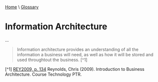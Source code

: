 [Home](../../index.html) \ [Glossary](glossary.html)

# Information Architecture

...  

> Information architecture provides an understanding of all the information a business will need, as well as how it will be stored and used throughtout the business. [^1] 

[^1] [REY2009, p. 134](../references/books/Introduction-to-Business-Architecture.html) Reynolds, Chris (2009). Introduction to Business Architecture. Course Technology PTR.
